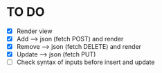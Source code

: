 # TO DO
- [x] Render view
- [X] Add --> json (fetch POST) and render
- [X] Remove --> json (fetch DELETE) and render
- [X] Update --> json (fetch PUT)
- [ ] Check syntax of inputs before insert and update